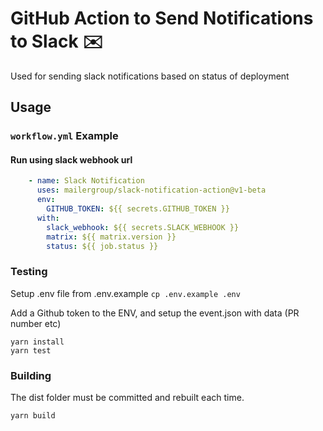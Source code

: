 # GitHub Action to Send Notifications to Slack ✉️

Used for sending slack notifications based on status of deployment

## Usage

### `workflow.yml` Example

#### Run using slack webhook url
```yaml
    - name: Slack Notification
      uses: mailergroup/slack-notification-action@v1-beta
      env:
        GITHUB_TOKEN: ${{ secrets.GITHUB_TOKEN }}
      with:
        slack_webhook: ${{ secrets.SLACK_WEBHOOK }}
        matrix: ${{ matrix.version }}
        status: ${{ job.status }}
```

### Testing

Setup .env file from .env.example `cp .env.example .env`

Add a Github token to the ENV, and setup the event.json with data (PR number etc)

```shell
yarn install
yarn test
```

### Building

The dist folder must be committed and rebuilt each time.

```shell
yarn build
```
